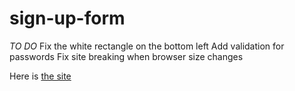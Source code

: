 # sign-up-form

*TO DO*
Fix the white rectangle on the bottom left
Add validation for passwords
Fix site breaking when browser size changes

Here is [the site](https://myshro.github.io/sign-up-form/)